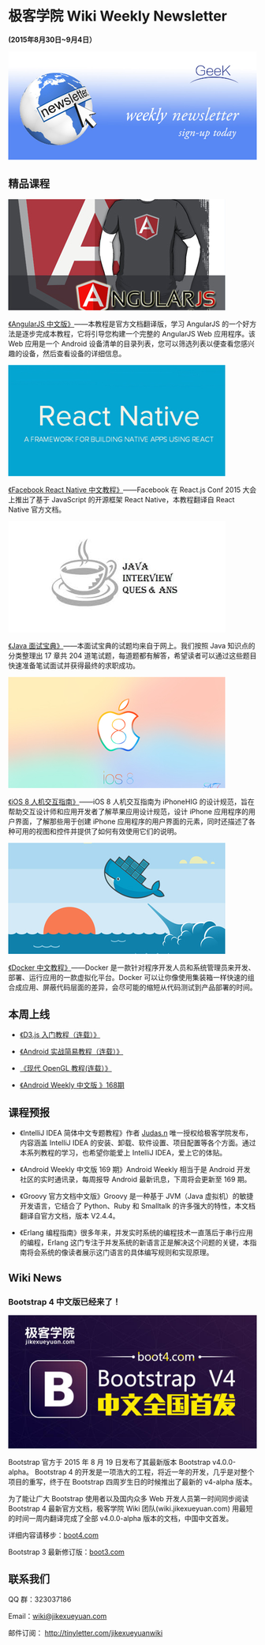 # 极客学院 Wiki Weekly Newsletter  
 
**(2015年8月30日~9月4日）**

![newsletterlogo](images/newsletter-banner.jpg) 

## 精品课程

![](images/angular-js.jpg)

[《AngularJS 中文版》](http://wiki.jikexueyuan.com/project/angularjs-tutorial/)——本教程是官方文档翻译版，学习 AngularJS 的一个好方法是逐步完成本教程，它将引导您构建一个完整的 AngularJS Web 应用程序。该 Web 应用是一个 Android 设备清单的目录列表，您可以筛选列表以便查看您感兴趣的设备，然后查看设备的详细信息。

![](images/react-native.jpg)

[《Facebook React Native 中文教程》](http://wiki.jikexueyuan.com/project/react-native/)——Facebook 在 React.js Conf 2015 大会上推出了基于 JavaScript 的开源框架 React Native，本教程翻译自 React Native 官方文档。

![](images/java.jpg)

[《Java 面试宝典》](http://wiki.jikexueyuan.com/project/tomcat/)——本面试宝典的试题均来自于网上。我们按照 Java 知识点的分类整理出 17 章共 204 道笔试题，每道题都有解答，希望读者可以通过这些题目快速准备笔试面试并获得最终的求职成功。

![](images/ios8.jpg)

[《iOS 8 人机交互指南》](http://wiki.jikexueyuan.com/project/ios-human-interface-guidelines/)——iOS 8 人机交互指南为 iPhoneHIG 的设计规范，旨在帮助交互设计师和应用开发者了解苹果应用设计规范，设计 iPhone 应用程序的用户界面，了解那些用于创建 iPhone 应用程序的用户界面的元素，同时还描述了各种可用的视图和控件并提供了如何有效使用它们的说明。

![](images/docker.jpg)

[《Docker 中文教程》](http://wiki.jikexueyuan.com/project/docker/)——Docker 是一款针对程序开发人员和系统管理员来开发、部署、运行应用的一款虚拟化平台。Docker 可以让你像使用集装箱一样快速的组合成应用、屏蔽代码层面的差异，会尽可能的缩短从代码测试到产品部署的时间。

## 本周上线

- [《D3.js 入门教程（连载）》](http://wiki.jikexueyuan.com/project/d3wiki/)

- [《Android 实战简易教程（连载）》](http://wiki.jikexueyuan.com/project/android-in-action/)

- [《现代 OpenGL 教程(连载）》](http://wiki.jikexueyuan.com/project/modern-opengl-tutorial/)

- [《Android Weekly 中文版 》168期](http://wiki.jikexueyuan.com/project/android-weekly/issue-168/index.html)

## 课程预报

- 《IntelliJ IDEA 简体中文专题教程》作者 [Judas.n](http://www.youmeek.com/) 唯一授权给极客学院发布，内容涵盖 IntelliJ IDEA 的安装、卸载、软件设置、项目配置等各个方面。通过本系列教程的学习，也希望你能爱上 IntelliJ IDEA，爱上它的体贴。

- 《Android Weekly 中文版 169 期》Android Weekly 相当于是 Android 开发社区的实时通讯录，每周报导 Android 最新讯息，下周将会更新至 169 期。

- 《Groovy 官方文档中文版》Groovy 是一种基于 JVM（Java 虚拟机）的敏捷开发语言，它结合了 Python、Ruby 和 Smalltalk 的许多强大的特性，本文档翻译自官方文档，版本 V2.4.4。

- 《Erlang 编程指南》很多年来，并发实时系统的编程技术一直落后于串行应用的编程，Erlang 这门专注于并发系统的新语言正是解决这个问题的关键，本指南将会系统的像读者展示这门语言的具体编写规则和实现原理。

## Wiki News

### Bootstrap 4 中文版已经来了！

![](images/boot4.jpg)

Bootstrap 官方于 2015 年 8 月 19 日发布了其最新版本 Bootstrap v4.0.0-alpha。 Bootstrap 4 的开发是一项浩大的工程，将近一年的开发，几乎是对整个项目的重写，终于在 Bootstrap 四周岁生日的时候推出了最新的 v4-alpha 版本。

为了能让广大 Bootstrap 使用者以及国内众多 Web 开发人员第一时间同步阅读 Bootstrap 4 最新官方文档，极客学院 Wiki 团队(wiki.jikexueyuan.com) 用最短的时间一周内翻译完成了全部 v4.0.0-alpha 版本的文档，中国中文首发。

详细内容请移步：[boot4.com](http://boot4.com)

Bootstrap 3 最新修订版：[boot3.com](http://wiki.jikexueyuan.com/project/bootstrap/)

## 联系我们

QQ 群：323037186

Email：wiki@jikexueyuan.com

邮件订阅： <http://tinyletter.com/jikexueyuanwiki>

